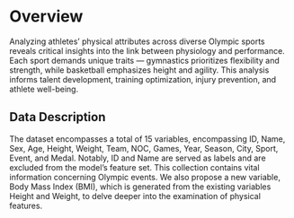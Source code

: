 # Overview
Analyzing athletes’ physical attributes across diverse Olympic sports reveals critical insights into the link between physiology and performance. Each sport demands unique traits — gymnastics prioritizes flexibility and strength, while basketball emphasizes height and agility. This analysis informs talent development, training optimization, injury prevention, and athlete well-being.

## Data Description
The dataset encompasses a total of 15 variables, encompassing ID, Name, Sex, Age, Height, Weight, Team, NOC, Games, Year, Season, City, Sport, Event, and Medal. Notably, ID and Name are served as labels and are excluded from the model’s feature set. This collection contains vital information concerning Olympic events.
We also propose a new variable, Body Mass Index (BMI), which is generated from the existing variables Height and Weight, to delve deeper into the examination of physical features.

